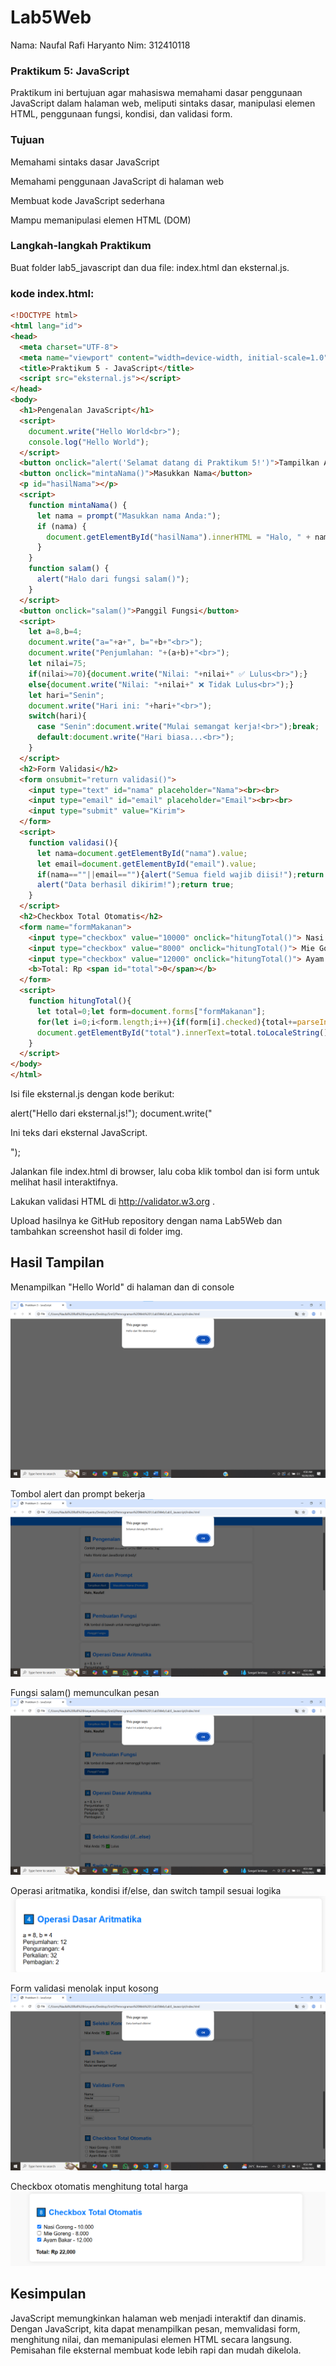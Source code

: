 # Lab5Web
Nama: Naufal Rafi Haryanto
Nim: 312410118

### Praktikum 5: JavaScript

Praktikum ini bertujuan agar mahasiswa memahami dasar penggunaan JavaScript dalam halaman web, meliputi sintaks dasar, manipulasi elemen HTML, penggunaan fungsi, kondisi, dan validasi form.

### Tujuan

Memahami sintaks dasar JavaScript

Memahami penggunaan JavaScript di halaman web

Membuat kode JavaScript sederhana

Mampu memanipulasi elemen HTML (DOM)

### Langkah-langkah Praktikum

Buat folder lab5_javascript dan dua file: index.html dan eksternal.js.

### kode index.html:

```html
<!DOCTYPE html>
<html lang="id">
<head>
  <meta charset="UTF-8">
  <meta name="viewport" content="width=device-width, initial-scale=1.0">
  <title>Praktikum 5 - JavaScript</title>
  <script src="eksternal.js"></script>
</head>
<body>
  <h1>Pengenalan JavaScript</h1>
  <script>
    document.write("Hello World<br>");
    console.log("Hello World");
  </script>
  <button onclick="alert('Selamat datang di Praktikum 5!')">Tampilkan Alert</button>
  <button onclick="mintaNama()">Masukkan Nama</button>
  <p id="hasilNama"></p>
  <script>
    function mintaNama() {
      let nama = prompt("Masukkan nama Anda:");
      if (nama) {
        document.getElementById("hasilNama").innerHTML = "Halo, " + nama + "!";
      }
    }
    function salam() {
      alert("Halo dari fungsi salam()");
    }
  </script>
  <button onclick="salam()">Panggil Fungsi</button>
  <script>
    let a=8,b=4;
    document.write("a="+a+", b="+b+"<br>");
    document.write("Penjumlahan: "+(a+b)+"<br>");
    let nilai=75;
    if(nilai>=70){document.write("Nilai: "+nilai+" ✅ Lulus<br>");}
    else{document.write("Nilai: "+nilai+" ❌ Tidak Lulus<br>");}
    let hari="Senin";
    document.write("Hari ini: "+hari+"<br>");
    switch(hari){
      case "Senin":document.write("Mulai semangat kerja!<br>");break;
      default:document.write("Hari biasa...<br>");
    }
  </script>
  <h2>Form Validasi</h2>
  <form onsubmit="return validasi()">
    <input type="text" id="nama" placeholder="Nama"><br><br>
    <input type="email" id="email" placeholder="Email"><br><br>
    <input type="submit" value="Kirim">
  </form>
  <script>
    function validasi(){
      let nama=document.getElementById("nama").value;
      let email=document.getElementById("email").value;
      if(nama==""||email==""){alert("Semua field wajib diisi!");return false;}
      alert("Data berhasil dikirim!");return true;
    }
  </script>
  <h2>Checkbox Total Otomatis</h2>
  <form name="formMakanan">
    <input type="checkbox" value="10000" onclick="hitungTotal()"> Nasi Goreng - 10.000<br>
    <input type="checkbox" value="8000" onclick="hitungTotal()"> Mie Goreng - 8.000<br>
    <input type="checkbox" value="12000" onclick="hitungTotal()"> Ayam Bakar - 12.000<br><br>
    <b>Total: Rp <span id="total">0</span></b>
  </form>
  <script>
    function hitungTotal(){
      let total=0;let form=document.forms["formMakanan"];
      for(let i=0;i<form.length;i++){if(form[i].checked){total+=parseInt(form[i].value);}}
      document.getElementById("total").innerText=total.toLocaleString();
    }
  </script>
</body>
</html>
```

Isi file eksternal.js dengan kode berikut:

alert("Hello dari eksternal.js!");
document.write("<p>Ini teks dari eksternal JavaScript.</p>");


Jalankan file index.html di browser, lalu coba klik tombol dan isi form untuk melihat hasil interaktifnya.

Lakukan validasi HTML di http://validator.w3.org
.

Upload hasilnya ke GitHub repository dengan nama Lab5Web dan tambahkan screenshot hasil di folder img.

## Hasil Tampilan

Menampilkan "Hello World" di halaman dan di console

![Tampilan](Lab5,1.png)

Tombol alert dan prompt bekerja
![Tampilan](Lab5,2.png)

Fungsi salam() memunculkan pesan
![Tampilan](Lab5,3.png)

Operasi aritmatika, kondisi if/else, dan switch tampil sesuai logika
![Tampilan](Lab5,4.png)

Form validasi menolak input kosong
![Tampilan](Lab5,7.png)

Checkbox otomatis menghitung total harga
![Tampilan](Lab5,8.png)

## Kesimpulan
JavaScript memungkinkan halaman web menjadi interaktif dan dinamis. Dengan JavaScript, kita dapat menampilkan pesan, memvalidasi form, menghitung nilai, dan memanipulasi elemen HTML secara langsung. Pemisahan file eksternal membuat kode lebih rapi dan mudah dikelola.
